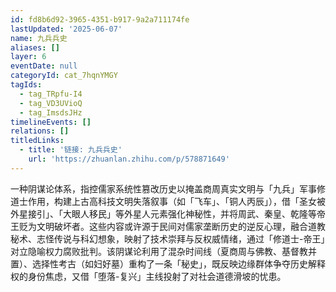 ```yaml
---
id: fd8b6d92-3965-4351-b917-9a2a711174fe
lastUpdated: '2025-06-07'
name: 九兵兵史
aliases: []
layer: 6
eventDate: null
categoryId: cat_7hqnYMGY
tagIds:
  - tag_TRpfu-I4
  - tag_VD3UVioQ
  - tag_ImsdsJHz
timelineEvents: []
relations: []
titledLinks:
  - title: '链接: 九兵兵史'
    url: 'https://zhuanlan.zhihu.com/p/578871649'
---
```

一种阴谋论体系，指控儒家系统性篡改历史以掩盖商周真实文明与「九兵」军事修道士作用，构建上古高科技文明失落叙事（如「飞车」、「铜人丙辰」），借「圣女被外星接引」、「大眼人移民」等外星人元素强化神秘性，并将周武、秦皇、乾隆等帝王贬为文明破坏者。这些内容或许源于民间对儒家垄断历史的逆反心理，融合道教秘术、志怪传说与科幻想象，映射了技术崇拜与反权威情绪，通过「修道士-帝王」对立隐喻权力腐败批判。该阴谋论利用了混杂时间线（夏商周与佛教、基督教并置）、选择性考古（如妇好墓）重构了一条「秘史」，既反映边缘群体争夺历史解释权的身份焦虑，又借「堕落-复兴」主线投射了对社会道德滑坡的忧患。

